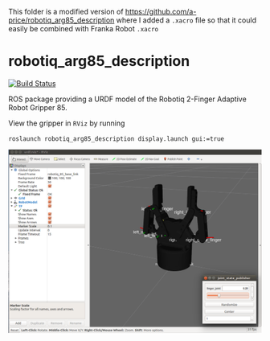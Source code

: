This folder is a modified version of https://github.com/a-price/robotiq_arg85_description where I added a `.xacro` file so that it could easily be combined with Franka Robot `.xacro`

robotiq_arg85_description
=========================

[![Build Status](https://travis-ci.org/a-price/robotiq_arg85_description.svg?branch=master)](https://travis-ci.org/a-price/robotiq_arg85_description)

ROS package providing a URDF model of the Robotiq 2-Finger Adaptive Robot Gripper 85.

View the gripper in `RViz` by running

    roslaunch robotiq_arg85_description display.launch gui:=true

![Display Model](images/display.png)
